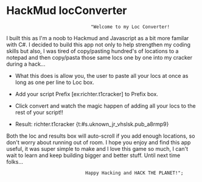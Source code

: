 # HackMud locConverter

                                   "Welcome to my Loc Converter! 

I built this as I'm a noob to Hackmud and Javascript as a bit more familar 
with C#. I decided to build this app not only to help strengthen my coding skills but also, I was tired of 
copy/pasting hundred's of locations to a notepad and then copy/pasta those same locs one by one into my 
cracker during a hack...

* What this does is allow you, the user to paste all your locs at once as long as one per line to Loc box.

* Add your script Prefix [ex:richter.t1cracker] to Prefix box.

* Click convert and watch the magic happen of adding all your locs to the rest of your script!!

* Result: richter.t1cracker {t:#s.uknown_jr_vhslsk.pub_a8rmp9}

Both the loc and results box will auto-scroll if you add enough locations, so don't worry about running 
out of room. I hope you enjoy and find this app useful, it was super simple to make and I love this game 
so much, I can't wait to learn and keep building bigger and better stuff. Until next time folks... 

                                 Happy Hacking and HACK THE PLANET!";
